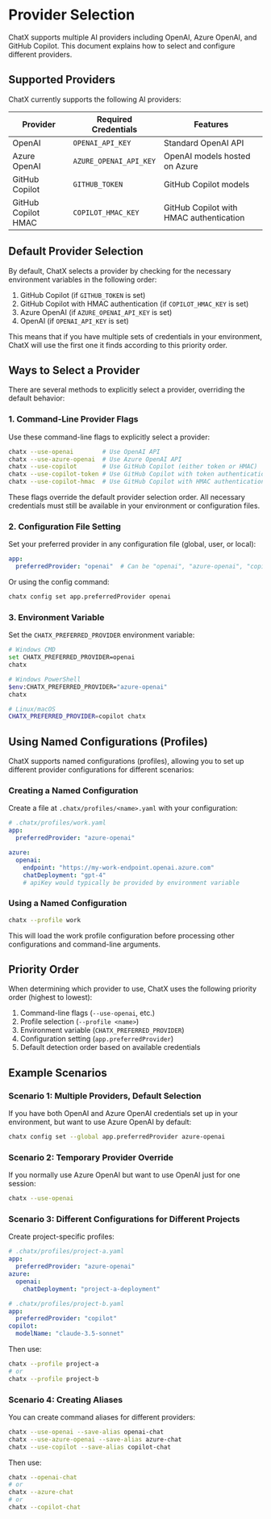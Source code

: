 # Provider Selection

ChatX supports multiple AI providers including OpenAI, Azure OpenAI, and GitHub Copilot. This document explains how to select and configure different providers.

## Supported Providers

ChatX currently supports the following AI providers:

| Provider | Required Credentials | Features |
|----------|---------------------|----------|
| OpenAI | `OPENAI_API_KEY` | Standard OpenAI API |
| Azure OpenAI | `AZURE_OPENAI_API_KEY` | OpenAI models hosted on Azure |
| GitHub Copilot | `GITHUB_TOKEN` | GitHub Copilot models |
| GitHub Copilot HMAC | `COPILOT_HMAC_KEY` | GitHub Copilot with HMAC authentication |

## Default Provider Selection

By default, ChatX selects a provider by checking for the necessary environment variables in the following order:

1. GitHub Copilot (if `GITHUB_TOKEN` is set)
2. GitHub Copilot with HMAC authentication (if `COPILOT_HMAC_KEY` is set)
3. Azure OpenAI (if `AZURE_OPENAI_API_KEY` is set)
4. OpenAI (if `OPENAI_API_KEY` is set)

This means that if you have multiple sets of credentials in your environment, ChatX will use the first one it finds according to this priority order.

## Ways to Select a Provider

There are several methods to explicitly select a provider, overriding the default behavior:

### 1. Command-Line Provider Flags

Use these command-line flags to explicitly select a provider:

```bash
chatx --use-openai        # Use OpenAI API
chatx --use-azure-openai  # Use Azure OpenAI API
chatx --use-copilot       # Use GitHub Copilot (either token or HMAC)
chatx --use-copilot-token # Use GitHub Copilot with token authentication
chatx --use-copilot-hmac  # Use GitHub Copilot with HMAC authentication
```

These flags override the default provider selection order. All necessary credentials must still be available in your environment or configuration files.

### 2. Configuration File Setting

Set your preferred provider in any configuration file (global, user, or local):

```yaml
app:
  preferredProvider: "openai"  # Can be "openai", "azure-openai", "copilot", or "copilot-hmac"
```

Or using the config command:

```bash
chatx config set app.preferredProvider openai
```

### 3. Environment Variable

Set the `CHATX_PREFERRED_PROVIDER` environment variable:

```bash
# Windows CMD
set CHATX_PREFERRED_PROVIDER=openai
chatx

# Windows PowerShell
$env:CHATX_PREFERRED_PROVIDER="azure-openai"
chatx

# Linux/macOS
CHATX_PREFERRED_PROVIDER=copilot chatx
```

## Using Named Configurations (Profiles)

ChatX supports named configurations (profiles), allowing you to set up different provider configurations for different scenarios:

### Creating a Named Configuration

Create a file at `.chatx/profiles/<name>.yaml` with your configuration:

```yaml
# .chatx/profiles/work.yaml
app:
  preferredProvider: "azure-openai"

azure:
  openai:
    endpoint: "https://my-work-endpoint.openai.azure.com"
    chatDeployment: "gpt-4"
    # apiKey would typically be provided by environment variable
```

### Using a Named Configuration

```bash
chatx --profile work
```

This will load the work profile configuration before processing other configurations and command-line arguments.

## Priority Order

When determining which provider to use, ChatX uses the following priority order (highest to lowest):

1. Command-line flags (`--use-openai`, etc.)
2. Profile selection (`--profile <name>`)
3. Environment variable (`CHATX_PREFERRED_PROVIDER`)
4. Configuration setting (`app.preferredProvider`)
5. Default detection order based on available credentials

## Example Scenarios

### Scenario 1: Multiple Providers, Default Selection

If you have both OpenAI and Azure OpenAI credentials set up in your environment, but want to use Azure OpenAI by default:

```bash
chatx config set --global app.preferredProvider azure-openai
```

### Scenario 2: Temporary Provider Override

If you normally use Azure OpenAI but want to use OpenAI just for one session:

```bash
chatx --use-openai
```

### Scenario 3: Different Configurations for Different Projects

Create project-specific profiles:

```yaml
# .chatx/profiles/project-a.yaml
app:
  preferredProvider: "azure-openai"
azure:
  openai:
    chatDeployment: "project-a-deployment"
```

```yaml
# .chatx/profiles/project-b.yaml
app:
  preferredProvider: "copilot"
copilot:
  modelName: "claude-3.5-sonnet"
```

Then use:

```bash
chatx --profile project-a
# or
chatx --profile project-b
```

### Scenario 4: Creating Aliases

You can create command aliases for different providers:

```bash
chatx --use-openai --save-alias openai-chat
chatx --use-azure-openai --save-alias azure-chat
chatx --use-copilot --save-alias copilot-chat
```

Then use:

```bash
chatx --openai-chat
# or 
chatx --azure-chat
# or
chatx --copilot-chat
```